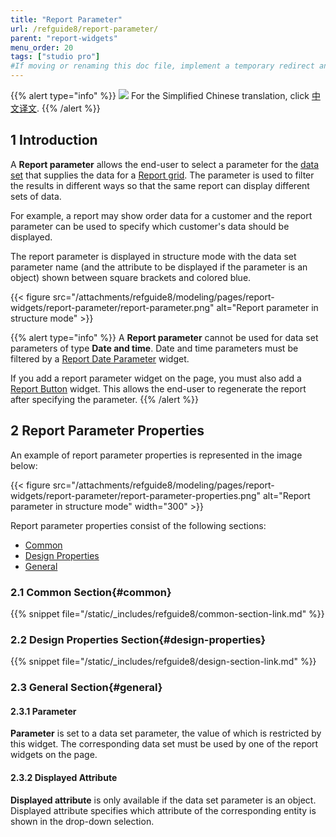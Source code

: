 ```yaml
---
title: "Report Parameter"
url: /refguide8/report-parameter/
parent: "report-widgets"
menu_order: 20
tags: ["studio pro"]
#If moving or renaming this doc file, implement a temporary redirect and let the respective team know they should update the URL in the product. See Mapping to Products for more details.
---
```


{{% alert type="info" %}}
<img src="attachments/chinese-translation/china.png" style="display: inline-block; margin: 0" /> For the Simplified Chinese translation, click [中文译文](https://cdn.mendix.tencent-cloud.com/documentation/refguide8/report-parameter.pdf).
{{% /alert %}}

## 1 Introduction

A **Report parameter** allows the end-user to select a parameter for the [data set](/refguide8/data-sets/) that supplies the data for a [Report grid](/refguide8/report-grid/). The parameter is used to filter the results in different ways so that the same report can display different sets of data.

For example, a report may show order data for a customer and the report parameter can be used to specify which customer's data should be displayed.

The report parameter is displayed in structure mode with the data set parameter name (and the attribute to be displayed if the parameter is an object) shown between square brackets and colored blue.

{{< figure src="/attachments/refguide8/modeling/pages/report-widgets/report-parameter/report-parameter.png" alt="Report parameter in structure mode" >}}

{{% alert type="info" %}}
A **Report parameter** cannot be used for data set parameters of type **Date and time**. Date and time parameters must be filtered by a [Report Date Parameter](/refguide8/report-date-parameter/) widget.

If you add a report parameter widget on the page, you must also add a [Report Button](/refguide8/report-button/) widget. This allows the end-user to regenerate the report after specifying the parameter.
{{% /alert %}}

## 2 Report Parameter Properties

An example of report parameter properties is represented in the image below:

{{< figure src="/attachments/refguide8/modeling/pages/report-widgets/report-parameter/report-parameter-properties.png" alt="Report parameter in structure mode"   width="300"  >}}

Report parameter properties consist of the following sections:

* [Common](#common)
* [Design Properties](#design-properties)
* [General](#general)

### 2.1 Common Section{#common}

{{% snippet file="/static/_includes/refguide8/common-section-link.md" %}}

### 2.2 Design Properties Section{#design-properties}

{{% snippet file="/static/_includes/refguide8/design-section-link.md" %}}

### 2.3 General Section{#general}

#### 2.3.1 Parameter

**Parameter** is set to a data set parameter, the value of which is restricted by this widget. The corresponding data set must be used by one of the report widgets on the page.

#### 2.3.2 Displayed Attribute

**Displayed attribute** is only available if the data set parameter is an object. Displayed attribute specifies which attribute of the corresponding entity is shown in the drop-down selection.
